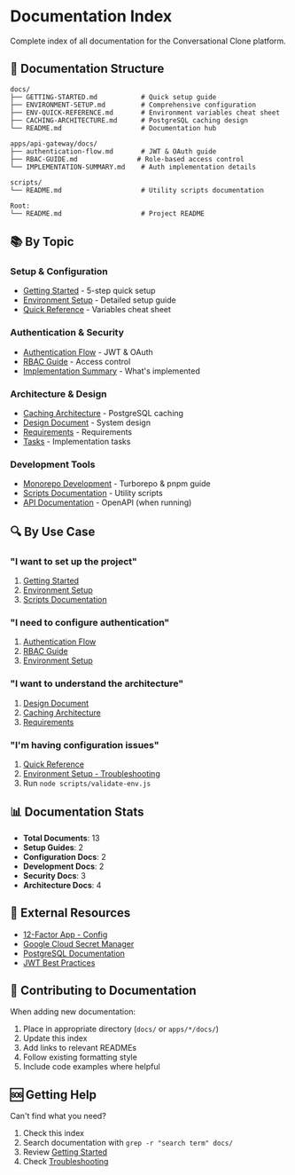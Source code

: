 # Documentation Index

Complete index of all documentation for the Conversational Clone platform.

## 📁 Documentation Structure

```
docs/
├── GETTING-STARTED.md           # Quick setup guide
├── ENVIRONMENT-SETUP.md         # Comprehensive configuration
├── ENV-QUICK-REFERENCE.md       # Environment variables cheat sheet
├── CACHING-ARCHITECTURE.md      # PostgreSQL caching design
└── README.md                    # Documentation hub

apps/api-gateway/docs/
├── authentication-flow.md       # JWT & OAuth guide
├── RBAC-GUIDE.md               # Role-based access control
└── IMPLEMENTATION-SUMMARY.md    # Auth implementation details

scripts/
└── README.md                    # Utility scripts documentation

Root:
└── README.md                    # Project README
```

## 📚 By Topic

### Setup & Configuration
- [Getting Started](./GETTING-STARTED.md) - 5-step quick setup
- [Environment Setup](./ENVIRONMENT-SETUP.md) - Detailed setup guide
- [Quick Reference](./ENV-QUICK-REFERENCE.md) - Variables cheat sheet

### Authentication & Security
- [Authentication Flow](../apps/api-gateway/docs/authentication-flow.md) - JWT & OAuth
- [RBAC Guide](../apps/api-gateway/docs/RBAC-GUIDE.md) - Access control
- [Implementation Summary](../apps/api-gateway/docs/IMPLEMENTATION-SUMMARY.md) - What's implemented

### Architecture & Design
- [Caching Architecture](./CACHING-ARCHITECTURE.md) - PostgreSQL caching
- [Design Document](../.kiro/specs/real-time-conversational-clone/design.md) - System design
- [Requirements](../.kiro/specs/real-time-conversational-clone/requirements.md) - Requirements
- [Tasks](../.kiro/specs/real-time-conversational-clone/tasks.md) - Implementation tasks

### Development Tools
- [Monorepo Development](./MONOREPO-DEVELOPMENT.md) - Turborepo & pnpm guide
- [Scripts Documentation](../scripts/README.md) - Utility scripts
- [API Documentation](http://localhost:3000/api-docs) - OpenAPI (when running)

## 🔍 By Use Case

### "I want to set up the project"
1. [Getting Started](./GETTING-STARTED.md)
2. [Environment Setup](./ENVIRONMENT-SETUP.md)
3. [Scripts Documentation](../scripts/README.md)

### "I need to configure authentication"
1. [Authentication Flow](../apps/api-gateway/docs/authentication-flow.md)
2. [RBAC Guide](../apps/api-gateway/docs/RBAC-GUIDE.md)
3. [Environment Setup](./ENVIRONMENT-SETUP.md#oauth-configuration)

### "I want to understand the architecture"
1. [Design Document](../.kiro/specs/real-time-conversational-clone/design.md)
2. [Caching Architecture](./CACHING-ARCHITECTURE.md)
3. [Requirements](../.kiro/specs/real-time-conversational-clone/requirements.md)

### "I'm having configuration issues"
1. [Quick Reference](./ENV-QUICK-REFERENCE.md)
2. [Environment Setup - Troubleshooting](./ENVIRONMENT-SETUP.md#troubleshooting)
3. Run `node scripts/validate-env.js`

## 📊 Documentation Stats

- **Total Documents**: 13
- **Setup Guides**: 2
- **Configuration Docs**: 2
- **Development Docs**: 2
- **Security Docs**: 3
- **Architecture Docs**: 4

## 🔗 External Resources

- [12-Factor App - Config](https://12factor.net/config)
- [Google Cloud Secret Manager](https://cloud.google.com/secret-manager)
- [PostgreSQL Documentation](https://www.postgresql.org/docs/)
- [JWT Best Practices](https://tools.ietf.org/html/rfc8725)

## 📝 Contributing to Documentation

When adding new documentation:

1. Place in appropriate directory (`docs/` or `apps/*/docs/`)
2. Update this index
3. Add links to relevant READMEs
4. Follow existing formatting style
5. Include code examples where helpful

## 🆘 Getting Help

Can't find what you need?

1. Check this index
2. Search documentation with `grep -r "search term" docs/`
3. Review [Getting Started](./GETTING-STARTED.md)
4. Check [Troubleshooting](./ENVIRONMENT-SETUP.md#troubleshooting)
